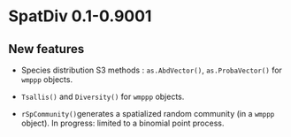 # SpatDiv 0.1-0.9001

## New features

* Species distribution S3 methods : `as.AbdVector()`, `as.ProbaVector()` for `wmppp` objects.

* `Tsallis()` and `Diversity()` for `wmppp` objects.

* `rSpCommunity()`generates a spatialized random community (in a `wmppp` object). In progress: limited to a binomial point process.
